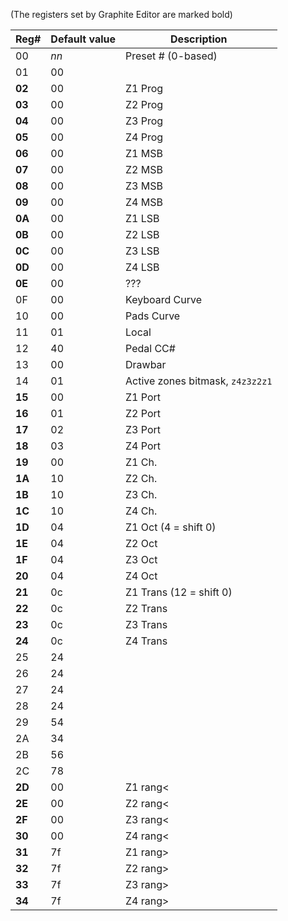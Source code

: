 (The registers set by Graphite Editor are marked bold)

| Reg# | Default value | Description |
|------|-|-|
|00| *nn* | Preset # (0-based)|
|01| 00 | |
|**02**| 00 | Z1 Prog |
|**03**| 00 | Z2 Prog |
|**04**| 00 | Z3 Prog |
|**05**| 00 | Z4 Prog |
|**06**| 00 | Z1 MSB |
|**07**| 00 | Z2 MSB |
|**08**| 00 | Z3 MSB |
|**09**| 00 | Z4 MSB |
|**0A**| 00 | Z1 LSB |
|**0B**| 00 | Z2 LSB |
|**0C**| 00 | Z3 LSB |
|**0D**| 00 | Z4 LSB |
|**0E**| 00 | ??? |
|0F| 00 | Keyboard Curve |
|10| 00 | Pads Curve |
|11| 01 | Local |
|12| 40 | Pedal CC# |
|13| 00 | Drawbar |
|14| 01 | Active zones bitmask, `z4z3z2z1` |
|**15**| 00 | Z1 Port |
|**16**| 01 | Z2 Port |
|**17**| 02 | Z3 Port |
|**18**| 03 | Z4 Port |
|**19**| 00 | Z1 Ch. |
|**1A**| 10 | Z2 Ch. |
|**1B**| 10 | Z3 Ch. |
|**1C**| 10 | Z4 Ch. |
|**1D**| 04 | Z1 Oct (4 = shift 0)|
|**1E**| 04 | Z2 Oct |
|**1F**| 04 | Z3 Oct |
|**20**| 04 | Z4 Oct |
|**21**| 0c | Z1 Trans (12 = shift 0) |
|**22**| 0c | Z2 Trans |
|**23**| 0c | Z3 Trans |
|**24**| 0c | Z4 Trans |
|25| 24 | |
|26| 24 | |
|27| 24 | |
|28| 24 | |
|29| 54 | |
|2A| 34 | |
|2B| 56 | |
|2C| 78 | |
|**2D**| 00 | Z1 rang< |
|**2E**| 00 | Z2 rang< |
|**2F**| 00 | Z3 rang< |
|**30**| 00 | Z4 rang< |
|**31**| 7f | Z1 rang> |
|**32**| 7f | Z2 rang> |
|**33**| 7f | Z3 rang> |
|**34**| 7f | Z4 rang> |
